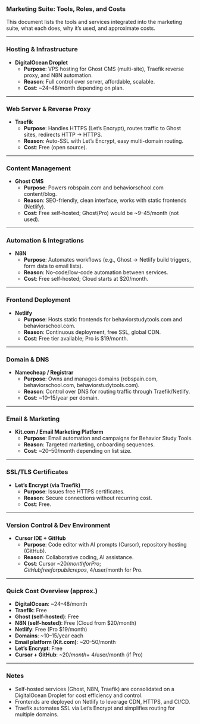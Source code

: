 ### Marketing Suite: Tools, Roles, and Costs

This document lists the tools and services integrated into the marketing suite, what each does, why it’s used, and approximate costs.

---

### Hosting & Infrastructure

- **DigitalOcean Droplet**
  - **Purpose**: VPS hosting for Ghost CMS (multi-site), Traefik reverse proxy, and N8N automation.
  - **Reason**: Full control over server, affordable, scalable.
  - **Cost**: ~$24–$48/month depending on plan.

---

### Web Server & Reverse Proxy

- **Traefik**
  - **Purpose**: Handles HTTPS (Let’s Encrypt), routes traffic to Ghost sites, redirects HTTP → HTTPS.
  - **Reason**: Auto-SSL with Let’s Encrypt, easy multi-domain routing.
  - **Cost**: Free (open source).

---

### Content Management

- **Ghost CMS**
  - **Purpose**: Powers robspain.com and behaviorschool.com content/blog.
  - **Reason**: SEO-friendly, clean interface, works with static frontends (Netlify).
  - **Cost**: Free self-hosted; Ghost(Pro) would be ~$9–$45/month (not used).

---

### Automation & Integrations

- **N8N**
  - **Purpose**: Automates workflows (e.g., Ghost → Netlify build triggers, form data to email lists).
  - **Reason**: No-code/low-code automation between services.
  - **Cost**: Free self-hosted; Cloud starts at $20/month.

---

### Frontend Deployment

- **Netlify**
  - **Purpose**: Hosts static frontends for behaviorstudytools.com and behaviorschool.com.
  - **Reason**: Continuous deployment, free SSL, global CDN.
  - **Cost**: Free tier available; Pro is $19/month.

---

### Domain & DNS

- **Namecheap / Registrar**
  - **Purpose**: Owns and manages domains (robspain.com, behaviorschool.com, behaviorstudytools.com).
  - **Reason**: Control over DNS for routing traffic through Traefik/Netlify.
  - **Cost**: ~$10–$15/year per domain.

---

### Email & Marketing

- **Kit.com / Email Marketing Platform**
  - **Purpose**: Email automation and campaigns for Behavior Study Tools.
  - **Reason**: Targeted marketing, onboarding sequences.
  - **Cost**: ~$20–$50/month depending on list size.

---

### SSL/TLS Certificates

- **Let’s Encrypt (via Traefik)**
  - **Purpose**: Issues free HTTPS certificates.
  - **Reason**: Secure connections without recurring cost.
  - **Cost**: Free.

---

### Version Control & Dev Environment

- **Cursor IDE + GitHub**
  - **Purpose**: Code editor with AI prompts (Cursor), repository hosting (GitHub).
  - **Reason**: Collaborative coding, AI assistance.
  - **Cost**: Cursor ~$20/month for Pro; GitHub free for public repos, ~$4/user/month for Pro.

---

### Quick Cost Overview (approx.)

- **DigitalOcean**: ~$24–$48/month
- **Traefik**: Free
- **Ghost (self-hosted)**: Free
- **N8N (self-hosted)**: Free (Cloud from $20/month)
- **Netlify**: Free (Pro $19/month)
- **Domains**: ~$10–$15/year each
- **Email platform (Kit.com)**: ~$20–$50/month
- **Let’s Encrypt**: Free
- **Cursor + GitHub**: ~$20/month + ~$4/user/month (if Pro)

---

### Notes

- Self-hosted services (Ghost, N8N, Traefik) are consolidated on a DigitalOcean Droplet for cost efficiency and control.
- Frontends are deployed on Netlify to leverage CDN, HTTPS, and CI/CD.
- Traefik automates SSL via Let’s Encrypt and simplifies routing for multiple domains.


